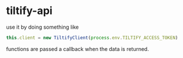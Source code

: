 # tiltify-api
use it by doing something like
```javascript
this.client = new TiltifyClient(process.env.TILTIFY_ACCESS_TOKEN)
```
functions are passed a callback when the data is returned.
